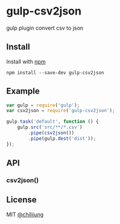 # gulp-csv2json

gulp plugin convert csv to json

## Install

Install with [npm](https://npmjs.org/package/gulp-csv2json)

```
npm install --save-dev gulp-csv2json
```


## Example

```js
var gulp = require('gulp');
var csv2json = require('gulp-csv2json');

gulp.task('default', function () {
	gulp.src('src/**/*.csv')
		.pipe(csv2json())
		.pipe(gulp.dest('dist'));
});
```


## API

### csv2json()


## License

MIT [@chilijung](http://github.com/chilijung)
